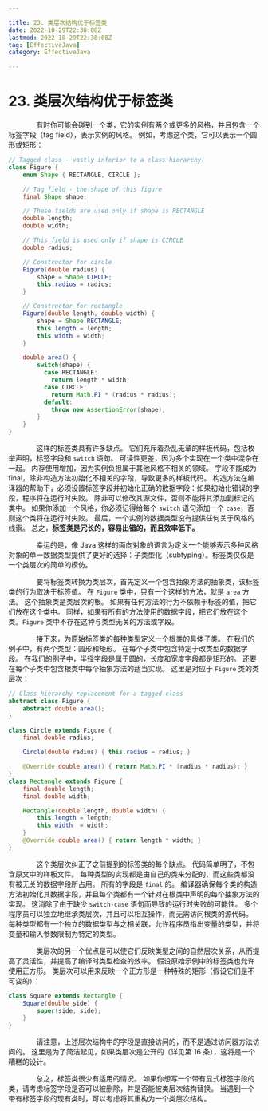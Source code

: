 ```yaml
---

title: 23. 类层次结构优于标签类
date: 2022-10-29T22:38:08Z
lastmod: 2022-10-29T22:38:08Z
tag: [EffectiveJava]
category: EffectiveJava

---
```


# 23. 类层次结构优于标签类


　　　　有时你可能会碰到一个类，它的实例有两个或更多的风格，并且包含一个标签字段（tag field），表示实例的风格。 例如，考虑这个类，它可以表示一个圆形或矩形：

```java
// Tagged class - vastly inferior to a class hierarchy!
class Figure {
    enum Shape { RECTANGLE, CIRCLE };

    // Tag field - the shape of this figure
    final Shape shape;

    // These fields are used only if shape is RECTANGLE
    double length;
    double width;

    // This field is used only if shape is CIRCLE
    double radius;

    // Constructor for circle
    Figure(double radius) {
        shape = Shape.CIRCLE;
        this.radius = radius;
    }

    // Constructor for rectangle
    Figure(double length, double width) {
        shape = Shape.RECTANGLE;
        this.length = length;
        this.width = width;
    }

    double area() {
        switch(shape) {
          case RECTANGLE:
            return length * width;
          case CIRCLE:
            return Math.PI * (radius * radius);
          default:
            throw new AssertionError(shape);
        }
    }
}
```

　　　　这样的标签类具有许多缺点。 它们充斥着杂乱无章的样板代码，包括枚举声明，标签字段和 `switch` 语句。 可读性更差，因为多个实现在一个类中混杂在一起。 内存使用增加，因为实例负担属于其他风格不相关的领域。 字段不能成为 final，除非构造方法初始化不相关的字段，导致更多的样板代码。 构造方法在编译器的帮助下，必须设置标签字段并初始化正确的数据字段：如果初始化错误的字段，程序将在运行时失败。 除非可以修改其源文件，否则不能将其添加到标记的类中。 如果你添加一个风格，你必须记得给每个 `switch` 语句添加一个 `case`，否则这个类将在运行时失败。 最后，一个实例的数据类型没有提供任何关于风格的线索。 总之，**标签类是冗长的，容易出错的，而且效率低下。**

　　　　幸运的是，像 Java 这样的面向对象的语言为定义一个能够表示多种风格对象的单一数据类型提供了更好的选择：子类型化（subtyping）。标签类仅仅是一个类层次的简单的模仿。

　　　　要将标签类转换为类层次，首先定义一个包含抽象方法的抽象类，该标签类的行为取决于标签值。 在 `Figure` 类中，只有一个这样的方法，就是 `area` 方法。 这个抽象类是类层次的根。 如果有任何方法的行为不依赖于标签的值，把它们放在这个类中。 同样，如果有所有的方法使用的数据字段，把它们放在这个类。`Figure` 类中不存在这种与类型无关的方法或字段。

　　　　接下来，为原始标签类的每种类型定义一个根类的具体子类。 在我们的例子中，有两个类型：圆形和矩形。 在每个子类中包含特定于改类型的数据字段。 在我们的例子中，半径字段是属于圆的，长度和宽度字段都是矩形的。 还要在每个子类中包含根类中每个抽象方法的适当实现。 这里是对应于 `Figure` 类的类层次：

```java
// Class hierarchy replacement for a tagged class
abstract class Figure {
    abstract double area();
}

class Circle extends Figure {
    final double radius;

    Circle(double radius) { this.radius = radius; }

    @Override double area() { return Math.PI * (radius * radius); }
}
class Rectangle extends Figure {
    final double length;
    final double width;

    Rectangle(double length, double width) {
        this.length = length;
        this.width  = width;
    }
    @Override double area() { return length * width; }
}
```

　　　　这个类层次纠正了之前提到的标签类的每个缺点。 代码简单明了，不包含原文中的样板文件。 每种类型的实现都是由自己的类来分配的，而这些类都没有被无关的数据字段所占用。 所有的字段是 `final` 的。 编译器确保每个类的构造方法初始化其数据字段，并且每个类都有一个针对在根类中声明的每个抽象方法的实现。 这消除了由于缺少 `switch-case` 语句而导致的运行时失败的可能性。 多个程序员可以独立地继承类层次，并且可以相互操作，而无需访问根类的源代码。 每种类型都有一个独立的数据类型与之相关联，允许程序员指出变量的类型，并将变量和输入参数限制为特定的类型。

　　　　类层次的另一个优点是可以使它们反映类型之间的自然层次关系，从而提高了灵活性，并提高了编译时类型检查的效率。 假设原始示例中的标签类也允许使用正方形。 类层次可以用来反映一个正方形是一种特殊的矩形（假设它们是不可变的）：

```java
class Square extends Rectangle {
    Square(double side) {
        super(side, side);
    }
}
```

　　　　请注意，上述层次结构中的字段是直接访问的，而不是通过访问器方法访问的。 这里是为了简洁起见，如果类层次是公开的（详见第 16 条），这将是一个糟糕的设计。

　　　　总之，标签类很少有适用的情况。 如果你想写一个带有显式标签字段的类，请考虑标签字段是否可以被删除，并是否能被类层次结构替换。 当遇到一个带有标签字段的现有类时，可以考虑将其重构为一个类层次结构。
